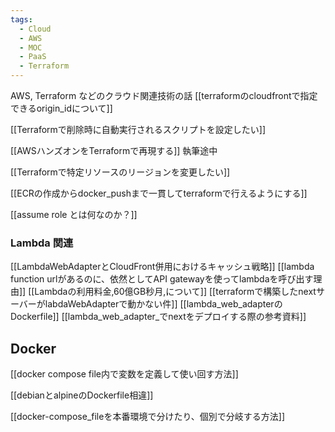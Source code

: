 ```yaml
---
tags:
  - Cloud
  - AWS
  - MOC
  - PaaS
  - Terraform
---
```

AWS, Terraform などのクラウド関連技術の話
[[terraformのcloudfrontで指定できるorigin_idについて]]

[[Terraformで削除時に自動実行されるスクリプトを設定したい]]

[[AWSハンズオンをTerraformで再現する]] 執筆途中

[[Terraformで特定リソースのリージョンを変更したい]]

[[ECRの作成からdocker_pushまで一貫してterraformで行えるようにする]]

[[assume role とは何なのか？]]

### Lambda 関連
[[LambdaWebAdapterとCloudFront併用におけるキャッシュ戦略]]
[[lambda function urlがあるのに、依然としてAPI gatewayを使ってlambdaを呼び出す理由]]
[[Lambdaの利用料金,60億GB秒月,について]]
[[terraformで構築したnextサーバーがlabdaWebAdapterで動かない件]]
[[lambda_web_adapterのDockerfile]]
[[lambda_web_adapter_でnextをデプロイする際の参考資料]]

## Docker
[[docker compose file内で変数を定義して使い回す方法]]

[[debianとalpineのDockerfile相違]]

[[docker-compose_fileを本番環境で分けたり、個別で分岐する方法]]